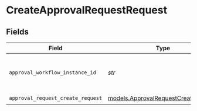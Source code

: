 # CreateApprovalRequestRequest


## Fields

| Field                                                                            | Type                                                                             | Required                                                                         | Description                                                                      | Example                                                                          |
| -------------------------------------------------------------------------------- | -------------------------------------------------------------------------------- | -------------------------------------------------------------------------------- | -------------------------------------------------------------------------------- | -------------------------------------------------------------------------------- |
| `approval_workflow_instance_id`                                                  | *str*                                                                            | :heavy_check_mark:                                                               | The id of the approval workflow instance                                         | 360002783572                                                                     |
| `approval_request_create_request`                                                | [models.ApprovalRequestCreateRequest](../models/approvalrequestcreaterequest.md) | :heavy_check_mark:                                                               | N/A                                                                              |                                                                                  |